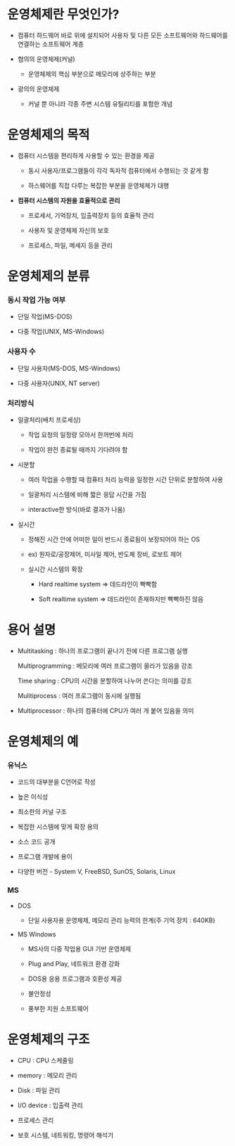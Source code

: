 # 운영체제란 무엇인가?

- 컴퓨터 하드웨어 바로 위에 설치되어 사용자 및 다른 모든 소프트웨어와 하드웨어를 연결하는 소프트웨어 계층

- 협의의 운영체제(커널)
  
  - 운영체제의 핵심 부분으로 메모리에 상주하는 부분

- 광의의 운영체제
  
  - 커널 뿐 아니라 각종 주변 시스템 유틸리티를 포함한 개념

# 운영체제의 목적

- 컴퓨터 시스템을 편리하게 사용할 수 있는 환경을 제공
  
  - 동시 사용자/프로그램들이 각각 독자적 컴퓨터에서 수행되는 것 같게 함
  
  - 하스웨어를 직접 다루는 복잡한 부분을 운영체제가 대행

- **컴퓨터 시스템의 자원을 효율적으로 관리**
  
  - 프로세서, 기억장치, 입출력장치 등의 효율적 관리
  
  - 사용자 및 운영체제 자신의 보호
  
  - 프로세스, 파일, 메세지 등을 관리

# 운영체제의 분류

### 동시 작업 가능 여부

- 단일 작업(MS-DOS)

- 다중 작업(UNIX, MS-Windows)

### 사용자 수

- 단일 사용자(MS-DOS, MS-Windows)

- 다중 사용자(UNIX, NT server)

### 처리방식

- 일괄처리(배치 프로세싱)
  
  - 작업 요청의 일정량 모아서 한꺼번에 처리
  
  - 작업이 완전 종료될 때까지 기다려야 함

- 시분할
  
  - 여러 작업을 수행할 때 컴퓨터 처리 능력을 일정한 시간 단위로 분할하여 사용
  
  - 일괄처리 시스템에 비해 짧은 응답 시간을 가짐
  
  - interactive한 방식(바로 결과가 나옴)

- 실시간
  
  - 정해진 시간 안에 어떠한 일이 반드시 종료됨이 보장되어야 하는 OS
  
  - ex) 원자로/공장제어, 미사일 제어, 반도체 장비, 로보트 제어
  
  - 실시간 시스템의 확장
    
    - Hard realtime system => 데드라인이 빡빡함
    
    - Soft realtime system => 데드라인이 존재하지만 빡빡하진 않음

# 용어 설명

- Multitasking : 하나의 프로그램이 끝나기 전에 다른 프로그램 실행
  
  Multiprogramming : 메모리에 여러 프로그램이 올라가 있음을 강조
  
  Time sharing : CPU의 시간을 분할하여 나누어 쓴다는 의미를 강조
  
  Mulitiprocess : 여러 프로그램이 동시에 실행됨

- Multiprocessor : 하나의 컴퓨터에 CPU가 여러 개 붙어 있음을 의미

# 운영체제의 예

### 유닉스

- 코드의 대부분을 C언어로 작성

- 높은 이식성

- 최소한의 커널 구조

- 복잡한 시스템에 맞게 확장 용의

- 소스 코드 공개

- 프로그램 개발에 용이

- 다양한 버전 - System V, FreeBSD, SunOS, Solaris, Linux

### MS

- DOS
  
  - 단일 사용자용 운영체제, 메모리 관리 능력의 한계(주 기억 장치 : 640KB)

- MS Windows
  
  - MS사의 다중 작업용 GUI 기반 운영체제
  
  - Plug and Play, 네트워크 환경 강화
  
  - DOS용 응용 프로그램과 호환성 제공
  
  - 불안정성
  
  - 풍부한 지원 소프트웨어

# 운영체제의 구조

- CPU : CPU 스케줄링

- memory : 메모리 관리

- Disk : 파일 관리

- I/O device : 입출력 관리

- 프로세스 관리

- 보호 시스템, 네트워킹, 명령어 해석기
